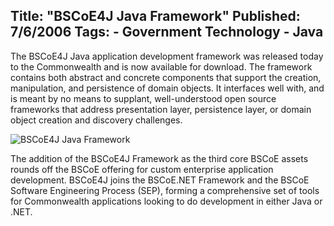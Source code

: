 Title: "BSCoE4J Java Framework"
Published: 7/6/2006
Tags:
    - Government Technology
    - Java
---
The BSCoE4J Java application development framework was released today to the Commonwealth and is now available for download. The framework contains both abstract and concrete components that support the creation, manipulation, and persistence of domain objects. It interfaces well with, and is meant by no means to supplant, well-understood open source frameworks that address presentation layer, persistence layer, or domain object creation and discovery challenges.

![BSCoE4J Java Framework](https://s3.amazonaws.com/s3.beckshome.com/20060706-BSCoE4J-Java-Framework.jpg)

The addition of the BSCoE4J Framework as the third core BSCoE assets rounds off the BSCoE offering for custom enterprise application development. BSCoE4J joins the BSCoE.NET Framework and the BSCoE Software Engineering Process (SEP), forming a comprehensive set of tools for Commonwealth applications looking to do development in either Java or .NET.